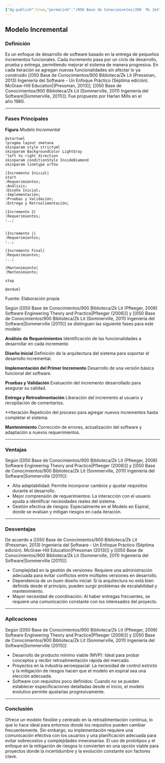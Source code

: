 ```yaml
---
{"dg-publish":true,"permalink":"/050 Base de Conocimientos/200  Mi Zettelkasten/100 Docencia/IS1/2025/Clase 04 Modelos de Proceso de Software/Zk Modelo Incremental/","tags":["digitalGarden","modeloDeProceso"]}
---
```


## Modelo Incremental

### Definición

Es un enfoque de desarrollo de software basado en la entrega de pequeños incrementos funcionales. Cada incremento pasa por un ciclo de desarrollo, prueba y entrega, permitiendo mejorar el sistema de manera progresiva. En cada iteración se agregan nuevas funcionalidades sin afectar lo ya construido [[050 Base de Conocimientos/900 Biblioteca/Zk Lit (Pressman, 2013) Ingeniería del Software - Un Enfoque Práctico (Séptima edición). McGraw-Hill Education\|(Pressman, 2013]]; [[050 Base de Conocimientos/900 Biblioteca/Zk Lit (Sommerville, 2011) Ingeniería del Software\|Sommerville, 2011)]]. Fue propuesto por Harlan Mills en el año 1980.

----
### Fases Principales
**Figura**
_Modelo Incremental_
``` plantuml
@startuml
!pragma layout smetana
skinparam style strictuml
skinparam BackgroundColor LightGray
'left to right direction
skinparam conditionStyle InsideDiamond
skinparam linetype ortho

|Incremento Inicial|
start
:Requerimientos;
:Análisis;
:Diseño Inicial;
:Implementación;
:Pruebas y Validación;
:Entrega y Retroalimentación;

|Incremento 2|
:Requerimientos;
:..;


|Incremento j|
:Requerimientos;
:..;

|Incremento Final|
:Requerimientos;
:..;

|Mantenimiento|
:Mantenimiento;

stop

@enduml

```
Fuente: Elaboración propia

Según [[050 Base de Conocimientos/900 Biblioteca/Zk Lit (Pfleeger, 2006) Software Engineering Theory and Practice\|Pfleeger (2006)]] y [[050 Base de Conocimientos/900 Biblioteca/Zk Lit (Sommerville, 2011) Ingeniería del Software\|Sommerville (2011)]] se distinguen las siguiente fases para este modelo:

**Análisis de Requerimientos**
Identificación de las funcionalidades a desarrollar en cada incremento
   
**Diseño Inicial**
Definición de la arquitectura del sistema para soportar el desarrollo incremental.

**Implementación del Primer Incremento**
Desarrollo de una versión básica funcional del software.

**Pruebas y Validación**
Evaluación del incremento desarrollado para asegurar su calidad.

**Entrega y Retroalimentación**
Liberación del incremento al usuario y recopilación de comentarios.

**Iteración
Repetición del proceso para agregar nuevos incrementos hasta completar el sistema.

**Mantenimiento**
Corrección de errores, actualización del software y adaptación a nuevos requerimientos.

----
### Ventajas
Según [[050 Base de Conocimientos/900 Biblioteca/Zk Lit (Pfleeger, 2006) Software Engineering Theory and Practice\|Pfleeger (2006)]] y [[050 Base de Conocimientos/900 Biblioteca/Zk Lit (Sommerville, 2011) Ingeniería del Software\|Sommerville (2011)]]:
- Alta adaptabilidad: Permite incorporar cambios y ajustar requisitos durante el desarrollo.
- Mejor comprensión de requerimientos: La interacción con el usuario ayuda a identificar necesidades reales del sistema.
- Gestión efectiva de riesgos: Especialmente en el Modelo en Espiral, donde se evalúan y mitigan riesgos en cada iteración.

----
### Desventajas
De acuerdo a  [[050 Base de Conocimientos/900 Biblioteca/Zk Lit (Pressman, 2013) Ingeniería del Software - Un Enfoque Práctico (Séptima edición). McGraw-Hill Education\|Pressman (2013)]] y [[050 Base de Conocimientos/900 Biblioteca/Zk Lit (Sommerville, 2011) Ingeniería del Software\|Sommerville (2011)]]:
- Complejidad en la gestión de versiones: Requiere una administración adecuada para evitar conflictos entre múltiples versiones en desarrollo.
- Dependencia de un buen diseño inicial: Si la arquitectura no está bien definida desde el principio, pueden surgir problemas de escalabilidad y mantenimiento.
- Mayor necesidad de coordinación: Al haber entregas frecuentes, se requiere una comunicación constante con los interesados del proyecto.

----
### Aplicaciones
Según [[050 Base de Conocimientos/900 Biblioteca/Zk Lit (Pfleeger, 2006) Software Engineering Theory and Practice\|Pfleeger (2006)]] y [[050 Base de Conocimientos/900 Biblioteca/Zk Lit (Sommerville, 2011) Ingeniería del Software\|Sommerville (2011)]]:
- Desarrollo de producto mínimo viable (MVP): Ideal para probar conceptos y recibir retroalimentación rápida del mercado.
- Proyectos en la industria aeroespacial: La necesidad de control estricto y la mitigación de riesgos hacen que el modelo en espiral sea una elección adecuada.
- Software con requisitos poco definidos: Cuando no se pueden establecer especificaciones detalladas desde el inicio, el modelo evolutivo permite ajustarlas progresivamente.

----
### Conclusión
Ofrece un modelo flexible y centrado en la retroalimentación continua, lo que lo hace ideal para entornos donde los requisitos pueden cambiar frecuentemente. Sin embargo, su implementación requiere una comunicación efectiva con los usuarios y una planificación adecuada para evitar sobrecostos y complejidades innecesarias. El uso de prototipos y el enfoque en la mitigación de riesgos lo convierten en una opción viable para proyectos donde la incertidumbre y la evolución constante son factores clave.